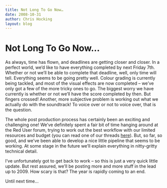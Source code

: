 ```yaml
---
title: Not Long To Go Now…
date: 2008-10-31
author: Chris Hocking
layout: blog
---
```

# Not Long To Go Now…

As always, time has flown, and deadlines are getting closer and closer. In a perfect world, we’d like to have everything completed by next Friday 7th. Whether or not we’ll be able to complete that deadline, well, only time will tell. Everything seems to be going pretty well. Colour grading is currently being tackled, and most of the visual effects are now completed – we’ve only got a few of the more tricky ones to go. The biggest worry we have currently is whether or not we’ll have the score completed by then. But fingers crossed! Another, more subjective problem is working out what we actually do with the soundtrack! To voice over or not to voice over, that is the question.

The whole post production process has certainly been an exciting and challenging one! We’ve definitely spent a fair bit of time hanging around at the Red User forum, trying to work out the best workflow with our limited resources and budget (you can read one of our threads [here](http://reduser.net/forum/showthread.php?t=20891 "Red User")). But, so far, so good, and we’ve been able to develop a nice little pipeline that seems to be working. At some stage in the future we’ll explain everything in nitty-gritty technical detail.

I’ve unfortunately got to get back to work – so this is just a very quick little update. But rest assured, we’ll be posting more and more stuff in the lead up to 2009. How scary is that? The year is rapidly coming to an end.

Until next time…